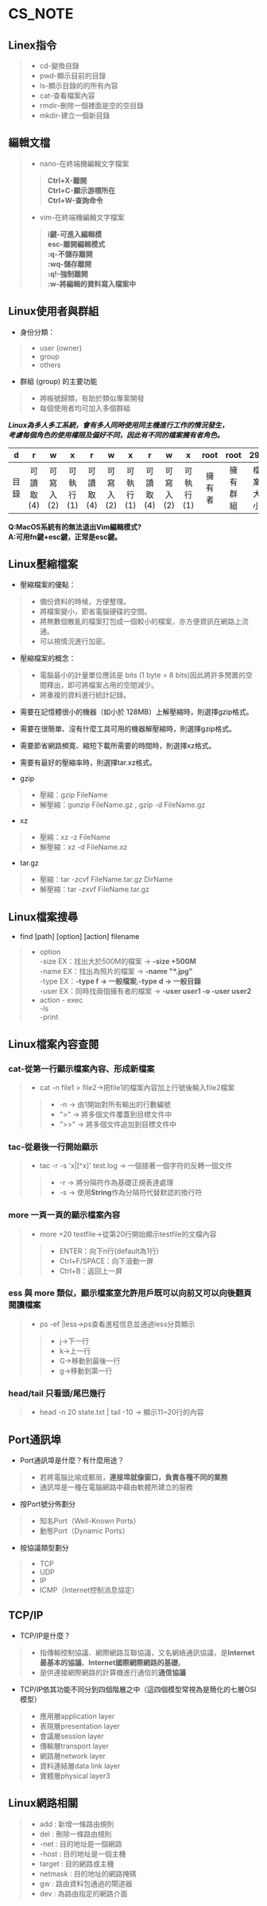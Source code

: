 # CS_NOTE 
## Linex指令
> * cd-變換目錄  
> * pwd-顯示目前的目錄  
> * ls-顯示目錄的的所有內容  
> * cat-查看檔案內容  
> * rmdir-刪除一個裡面是空的空目錄  
> * mkdir-建立一個新目錄  
## 編輯文檔
> * nano-在終端機編輯文字檔案   
>> **Ctrl+X-離開**  
>> **Ctrl+C-顯示游標所在**  
>> **Ctrl+W-查詢命令**  
> * vim-在終端機編輯文字檔案  
>> **i鍵-可進入編輯模**  
>> **esc-離開編輯模式**  
>> **:q-不儲存離開**   
>> **:wq-儲存離開**  
>> **:q!-強制離開**   
>> **:w-將編輯的資料寫入檔案中**  
## Linux使用者與群組  
* 身份分類：  
> * user (owner)  
> * group  
> * others	
* 群組 (group) 的主要功能  
> * 將帳號歸類，有助於類似專案開發  
> * 每個使用者均可加入多個群組  

**_Linux為多人多工系統，會有多人同時使用同主機進行工作的情況發生，  
考慮每個角色的使用權限及偏好不同，因此有不同的檔案擁有者角色。_**  

| d | r | w | x | r | w | x | r | w | x | root | root | 293 | test.txt |
|:-------:|:------:|:------:|:-------:|:------:|:------:|:-------:|:------:|:------:|:-------:|:------:|:------:|:-------:|:-----:|
| 目錄   | 可讀取(4) | 可寫入(2) | 可執行(1) | 可讀取(4) | 可寫入(2) | 可執行(1) | 可讀取(4) | 可寫入(2) |  可執行(1)  |  擁有者  |  擁有群組  | 檔案大小   |  檔案名稱  |  

**Q:MacOS系統有的無法退出Vim編輯模式?  
A:可用fn鍵+esc鍵，正常是esc鍵。**  

## Linux壓縮檔案  
* 壓縮檔案的優點：  
> * 備份資料的時候，方便整理。  
> * 將檔案變小，節省電腦硬碟的空間。  
> * 將無數個散亂的檔案打包成一個較小的檔案，亦方便資訊在網路上流通。  
> * 可以視情況進行加密。  
* 壓縮檔案的概念：  
> * 電腦最小的計量單位應該是 bits (1 byte = 8 bits)因此將許多閒置的空間釋出，即可將檔案占用的空間減少。  
> * 將重複的資料進行統計記錄。


* 需要在記憶體很小的機器（如小於 128MB）上解壓縮時，則選擇gzip格式。
* 需要在很簡單、沒有什麼工具可用的機器解壓縮時，則選擇gzip格式。
* 需要節省網路頻寬、縮短下載所需要的時間時，則選擇xz格式。
* 需要有最好的壓縮率時，則選擇tar.xz格式。 
 
* gzip
> * 壓縮：gzip FileName
> * 解壓縮：gunzip FileName.gz , gzip -d FileName.gz

* xz  
> * 壓縮：xz -z FileName  
> * 解壓縮：xz -d FileName.xz

* tar.gz
> * 壓縮：tar -zcvf FileName.tar.gz DirName
> * 解壓縮：tar -zxvf FileName.tar.gz  

## Linux檔案搜尋  
* find [path] [option] [action] filename  
> * option  
> -size EX：找出大於500M的檔案 → **-size +500M**  
> -name EX：找出為照片的檔案 → **-name "*.jpg"**  
> -type EX：**-type f → 一般檔案**;**-type d → 一般目錄**  
> -user EX：同時找兩個擁有者的檔案 → **-user user1 -o -user user2**  
>  * action - exec  
>  -ls  
>  -print  

## Linux檔案內容查閱  
### cat-從第一行顯示檔案內容、形成新檔案  
> * cat -n file1 > file2→把file1的檔案內容加上行號後輸入file2檔案  
>> * -n → 由1開始對所有輸出的行數編號  
>> * ">" → 將多個文件覆蓋到目標文件中  
>> * ">>" → 將多個文件追加到目標文件中

### tac-從最後一行開始顯示  
> * tac -r -s 'x\|[^x]' test.log → 一個接著一個字符的反轉一個文件   
>> * -r → 將分隔符作為基礎正規表達處理  
>> * -s → 使用**String**作為分隔符代替默認的換行符

### more 一頁一頁的顯示檔案內容  
> * more +20 testfile→從第20行開始顯示testfile的文檔內容  
>> * ENTER：向下n行(default為1行)  
>> * Ctrl+F/SPACE：向下滾動一屏  
>> * Ctrl+B：返回上一屏

### ess 與 more 類似，顯示檔案室允許用戶既可以向前又可以向後翻頁閱讀檔案  
> * ps -ef |less→ps查看進程信息並通過less分頁顯示	   
>> * j→下一行  
>> * k→上一行  
>> * G→移動到最後一行  
>> * g→移動到第一行

### head/tail 只看頭/尾巴幾行
> * head -n 20 state.txt | tail -10 → 顯示11~20行的內容

## Port通訊埠 
* Port通訊埠是什麼？有什麼用途？   
> * 若將電腦比喻成郵局，**連接埠就像窗口，負責各種不同的業務**    
> * 通訊埠是一種在電腦網路中藉由軟體所建立的服務   
* 按Port號分佈劃分  
> * 知名Port（Well-Known Ports）  
> * 動態Port（Dynamic Ports） 
* 按協議類型劃分  
> * TCP   
> * UDP   
> * IP   
> * ICMP（Internet控制消息協定）  

## TCP/IP   
* TCP/IP是什麼？  
> * 指傳輸控制協議、網際網路互聯協議，又名網絡通訊協議，是**Internet最基本的協議**、**Internet國際網際網路的基礎**。
> * 是供連接網際網路的計算機進行通信的**通信協議**  

* TCP/IP依其功能不同分到四個階層之中（這四個模型常視為是簡化的七層OSI模型）
> * 應用層application layer
> * 表現層presentation layer  
> * 會議層session layer  
> * 傳輸層transport layer  
> * 網路層network layer  
> * 資料連結層data link layer  
> * 實體層physical layer3

## Linux網路相關  
> * add : 新增一條路由規則   
> * del : 刪除一條路由規則  
> * -net : 目的地址是一個網路  
> * -host : 目的地址是一個主機  
> * target : 目的網路或主機  
> * netmask : 目的地址的網路掩碼   
> * gw : 路由資料包通過的閘道器  
> * dev : 為路由指定的網路介面











